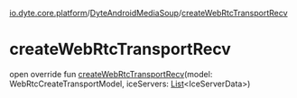 [io.dyte.core.platform](../index.md)/[DyteAndroidMediaSoup](index.md)/[createWebRtcTransportRecv](create-web-rtc-transport-recv.md)

# createWebRtcTransportRecv


open override fun [createWebRtcTransportRecv](create-web-rtc-transport-recv.md)(model: WebRtcCreateTransportModel, iceServers: [List](https://kotlinlang.org/api/latest/jvm/stdlib/kotlin.collections/-list/index.html)&lt;IceServerData&gt;)
